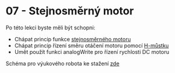 # 07 - Stejnosměrný motor
Po této lekci byste měli být schopni:

- Chápat princip funkce [stejnosměrného motoru](https://www.youtube.com/watch?v=LAtPHANEfQo&t=18s&ab_channel=SabinsCivilEngineering)
- Chápat princip řízení směru otáčení motoru pomocí [H-můstku](https://lastminuteengineers.com/drv8833-arduino-tutorial/)
- Umět použít funkci analogWrite pro řízení rychlosti DC motoru

Schéma pro výukového robota ke stažení [zde](https://github.com/TomasChovanec/Arduino_robotek/raw/master/FrenGP_robot/Robot_schematics.pdf)
